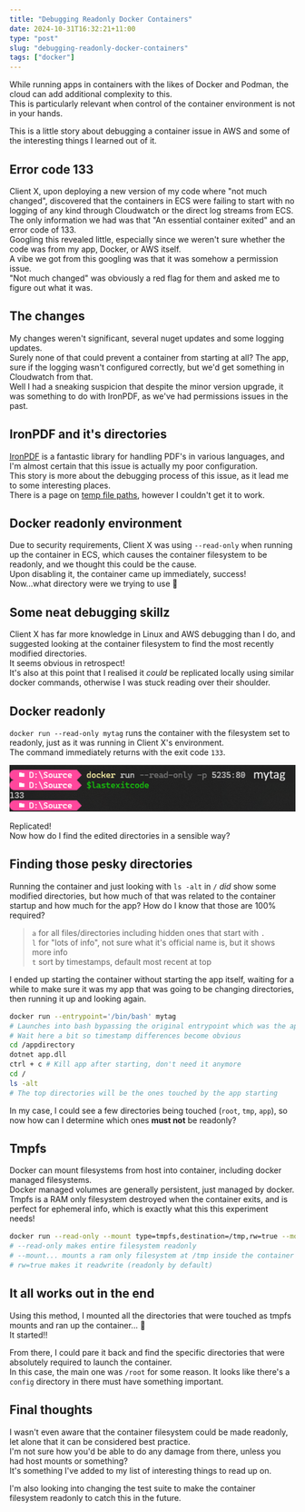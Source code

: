 ```yaml
---
title: "Debugging Readonly Docker Containers"
date: 2024-10-31T16:32:21+11:00
type: "post"
slug: "debugging-readonly-docker-containers"
tags: ["docker"]
---
```


While running apps in containers with the likes of Docker and Podman, the cloud can add additional complexity to this.   
This is particularly relevant when control of the container environment is not in your hands.  

This is a little story about debugging a container issue in AWS and some of the interesting things I learned out of it.  

<!--more-->  

## Error code 133  
Client X, upon deploying a new version of my code where "not much changed", discovered that the containers in ECS were failing to start with no logging of any kind through Cloudwatch or the direct log streams from ECS.  
The only information we had was that "An essential container exited" and an error code of 133.  
Googling this revealed little, especially since we weren't sure whether the code was from my app, Docker, or AWS itself.  
A vibe we got from this googling was that it was somehow a permission issue.  
"Not much changed" was obviously a red flag for them and asked me to figure out what it was.  

## The changes  
My changes weren't significant, several nuget updates and some logging updates.  
Surely none of that could prevent a container from starting at all? The app, sure if the logging wasn't configured correctly, but we'd get something in Cloudwatch from that.  
Well I had a sneaking suspicion that despite the minor version upgrade, it was something to do with IronPDF, as we've had permissions issues in the past.

## IronPDF and it's directories  
[IronPDF](https://ironpdf.com) is a fantastic library for handling PDF's in various languages, and I'm almost certain that this issue is actually my poor configuration.  
This story is more about the debugging process of this issue, as it lead me to some interesting places.  
There is a page on [temp file paths](https://ironpdf.com/how-to/linux/#temp-file-paths), however I couldn't get it to work.  

## Docker readonly environment  
Due to security requirements, Client X was using `--read-only` when running up the container in ECS, which causes the container filesystem to be readonly, and we thought this could be the cause.  
Upon disabling it, the container came up immediately, success!  
Now...what directory were we trying to use 🤔

## Some neat debugging skillz  
Client X has far more knowledge in Linux and AWS debugging than I do, and suggested looking at the container filesystem to find the most recently modified directories.  
It seems obvious in retrospect!  
It's also at this point that I realised it *could* be replicated locally using similar docker commands, otherwise I was stuck reading over their shoulder.  

## Docker readonly  
`docker run --read-only mytag` runs the container with the filesystem set to readonly, just as it was running in Client X's environment.  
The command immediately returns with the exit code `133`.  

![Docker readonly with that weird exit code](./img/Docker-Readonly.png)

Replicated!  
Now how do I find the edited directories in a sensible way?  

## Finding those pesky directories  
Running the container and just looking with `ls -alt` in `/` *did* show some modified directories, but how much of that was related to the container startup and how much for the app? How do I know that those are 100% required?  
> `a` for all files/directories including hidden ones that start with `.`  
> `l` for "lots of info", not sure what it's official name is, but it shows more info  
> `t` sort by timestamps, default most recent at top

I ended up starting the container without starting the app itself, waiting for a while to make sure it was my app that was going to be changing directories, then running it up and looking again.  

```bash
docker run --entrypoint='/bin/bash' mytag
# Launches into bash bypassing the original entrypoint which was the app
# Wait here a bit so timestamp differences become obvious
cd /appdirectory
dotnet app.dll
ctrl + c # Kill app after starting, don't need it anymore
cd /
ls -alt
# The top directories will be the ones touched by the app starting
```

In my case, I could see a few directories being touched (`root`, `tmp`, `app`), so now how can I determine which ones **must not** be readonly?  

## Tmpfs  
Docker can mount filesystems from host into container, including docker managed filesystems.  
Docker managed volumes are generally persistent, just managed by docker.  
Tmpfs is a RAM only filesystem destroyed when the container exits, and is perfect for ephemeral info, which is exactly what this this experiment needs!  

```bash
docker run --read-only --mount type=tmpfs,destination=/tmp,rw=true --mount type=tmpfs,destination=/root,rw=true mytag
# --read-only makes entire filesystem readonly
# --mount... mounts a ram only filesystem at /tmp inside the container
# rw=true makes it readwrite (readonly by default)
```

## It all works out in the end  
Using this method, I mounted all the directories that were touched as tmpfs mounts and ran up the container... 🤞  
It started!!  

From there, I could pare it back and find the specific directories that were absolutely required to launch the container.  
In this case, the main one was `/root` for some reason.  It looks like there's a `config` directory in there must have something important.  

## Final thoughts  
I wasn't even aware that the container filesystem could be made readonly, let alone that it can be considered best practice.  
I'm not sure how you'd be able to do any damage from there, unless you had host mounts or something?   
It's something I've added to my list of interesting things to read up on.  

I'm also looking into changing the test suite to make the container filesystem readonly to catch this in the future.  